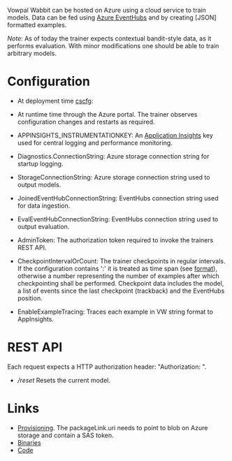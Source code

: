 Vowpal Wabbit can be hosted on Azure using a cloud service to train models.
Data can be fed using [Azure EventHubs](https://azure.microsoft.com/en-us/services/event-hubs/) and by creating [JSON] formatted examples.

_Note:_ As of today the trainer expects contextual bandit-style data, as it performs evaluation. With minor modifications one should be able to train arbitrary models.

# Configuration
- At deployment time [cscfg](https://github.com/eisber/vowpal_wabbit/blob/master/cs/azure_service/ServiceConfiguration.Cloud.cscfg): 
- At runtime time through the Azure portal. The trainer observes configuration changes and restarts as required. 

- APPINSIGHTS_INSTRUMENTATIONKEY: An [Application Insights](https://azure.microsoft.com/en-us/services/application-insights/) key used for central logging and performance monitoring.
- Diagnostics.ConnectionString: Azure storage connection string for startup logging.
- StorageConnectionString: Azure storage connection string used to output models.
- JoinedEventHubConnectionString: EventHubs connection string used for data ingestion.
- EvalEventHubConnectionString: EventHubs connection string used to output evaluation.
- AdminToken: The authorization token required to invoke the trainers REST API.
- CheckpointIntervalOrCount: The trainer checkpoints in regular intervals. If the configuration contains ':' it is treated as time span (see [format](https://msdn.microsoft.com/en-us/library/ee372286(v=vs.110).aspx)), otherwise a number representing the number of examples after which checkpointing shall be performed. Checkpoint data includes the model, a list of events since the last checkpoint (trackback) and the EventHubs position.
- EnableExampleTracing: Traces each example in VW string format to AppInsights. 

# REST API
Each request expects a HTTP authorization header: "Authorization: <Insert AdminToken here>".
- _<trainer url>/reset_ Resets the current model.

# Links
- [Provisioning](https://github.com/multiworldtesting/ds-provisioning/blob/master/templates/OnlineTrainerTemplate.json). The packageLink.uri needs to point to blob on Azure storage and contain a SAS token.
- [Binaries](https://github.com/eisber/vowpal_wabbit/releases)
- [Code](https://github.com/eisber/vowpal_wabbit/tree/master/cs/azure)
